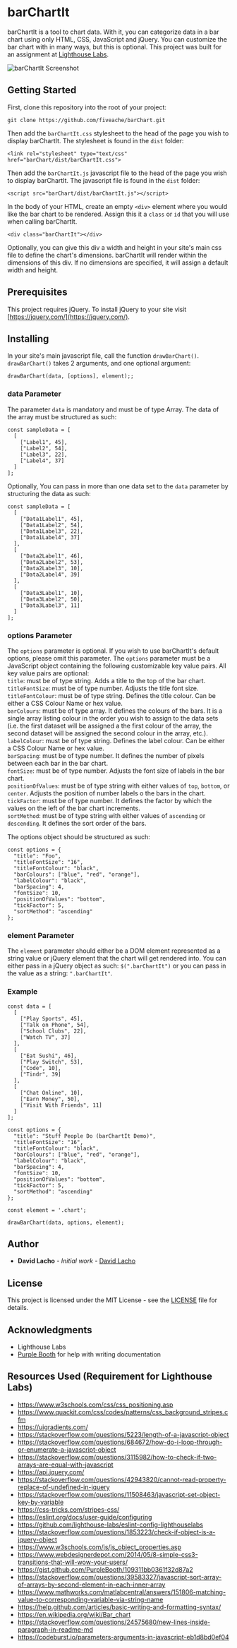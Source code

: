 # barChartIt

barChartIt is a tool to chart data. With it, you can categorize data in a bar chart using only HTML, CSS, JavaScript and jQuery. You can customize the bar chart with in many ways, but this is optional. This project was built for an assignment at [Lighthouse Labs](https://lighthouselabs.ca/).

![barChartIt Screenshot](https://raw.githubusercontent.com/fiveache/barChart/master/docs/screenshots/barChart.png)

## Getting Started

First, clone this repository into the root of your project:
```
git clone https://github.com/fiveache/barChart.git
```

Then add the `barChartIt.css` stylesheet to the head of the page you wish to display barChartIt. The stylesheet is found in the `dist` folder:
```
<link rel="stylesheet" type="text/css" href="barChart/dist/barChartIt.css">
```

Then add the `barChartIt.js` javascript file to the head of the page you wish to display barChartIt. The javascript file is found in the `dist` folder:
```
<script src="barChart/dist/barChartIt.js"></script>
```

In the body of your HTML, create an empty `<div>` element where you would like the bar chart to be rendered. Assign this it a `class` or `id` that you will use when calling barChartIt.
```
<div class="barChartIt"></div>
```
Optionally, you can give this div a width and height in your site's main css file to define the chart's dimensions. barChartIt will render within the dimensions of this div. If no dimensions are specified, it will assign a default width and height.

## Prerequisites

This project requires jQuery. To install jQuery to your site visit [https://jquery.com/](https://jquery.com/).

## Installing

In your site's main javascript file, call the function `drawBarChart()`. `drawBarChart()` takes 2 arguments, and one optional argument:
```
drawBarChart(data, [options], element);;
```

### data Parameter
The parameter `data` is mandatory and must be of type Array. The data of the array must be structured as such:
```
const sampleData = [
  [
    ["Label1", 45],
    ["Label2", 54],
    ["Label3", 22],
    ["Label4", 37]
  ]
];
```
Optionally, You can pass in more than one data set to the `data` parameter by structuring the data as such:
```
const sampleData = [
  [
    ["Data1Label1", 45],
    ["Data1Label2", 54],
    ["Data1Label3", 22],
    ["Data1Label4", 37]
  ],
  [
    ["Data2Label1", 46],
    ["Data2Label2", 53],
    ["Data2Label3", 10],
    ["Data2Label4", 39]
  ],
  [
    ["Data3Label1", 10],
    ["Data3Label2", 50],
    ["Data3Label3", 11]
  ]
];
```
### options Parameter
The `options` parameter is optional. If you wish to use barChartIt's default options, please omit this parameter. The `options` parameter must be a JavaScript object containing the following customizable key value pairs. All key value pairs are optional:  
``title``: must be of type string. Adds a title to the top of the bar chart.  
``titleFontSize``: must be of type number. Adjusts the title font size.  
``titleFontColour``: must be of type string. Defines the title colour. Can be either a CSS Colour Name or hex value.  
``barColours``: must be of type array. It defines the colours of the bars. It is a single array listing colour in the order you wish to assign to the data sets (i.e. the first dataset will be assigned a the first colour of the array, the second dataset will be assigned the second colour in the array, etc.).  
``labelColour``: must be of type string. Defines the label colour. Can be either a CSS Colour Name or hex value.  
``barSpacing``: must be of type number. It defines the number of pixels between each bar in the bar chart.  
``fontSize``: must be of type number. Adjusts the font size of labels in the bar chart.  
``positionOfValues``: must be of type string with either values of `top`, `bottom`, or `center`. Adjusts the position of number labels o the bars in the chart.  
``tickFactor``: must be of type number. It defines the factor by which the values on the left of the bar chart increments.  
``sortMethod``: must be of type string with either values of `ascending` or `descending`. It defines the sort order of the bars.  

The options object should be structured as such:  
```
const options = {
  "title": "Foo",
  "titleFontSize": "16",
  "titleFontColour": "black",
  "barColours": ["blue", "red", "orange"],
  "labelColour": "black",
  "barSpacing": 4,
  "fontSize": 10,
  "positionOfValues": "bottom",
  "tickFactor": 5,
  "sortMethod": "ascending"
};
```
### element Parameter
The `element` parameter should either be a DOM element represented as a string value or jQuery element that the chart will get rendered into. You can either pass in a jQuery object as such: ``$(".barChartIt")`` or you can pass in the value as a string: ``".barChartIt"``.


### Example

```
const data = [
  [
    ["Play Sports", 45],
    ["Talk on Phone", 54],
    ["School Clubs", 22],
    ["Watch TV", 37]
  ],
  [
    ["Eat Sushi", 46],
    ["Play Switch", 53],
    ["Code", 10],
    ["Tindr", 39]
  ],
  [
    ["Chat Online", 10],
    ["Earn Money", 50],
    ["Visit With Friends", 11]
  ]
];

const options = {
  "title": "Stuff People Do (barChartIt Demo)",
  "titleFontSize": "16",
  "titleFontColour": "black",
  "barColours": ["blue", "red", "orange"],
  "labelColour": "black",
  "barSpacing": 4,
  "fontSize": 10,
  "positionOfValues": "bottom",
  "tickFactor": 5,
  "sortMethod": "ascending"
};

const element = '.chart';

drawBarChart(data, options, element);
```

## Author

* **David Lacho** - *Initial work* - [David Lacho](https://github.com/fiveache)

## License

This project is licensed under the MIT License - see the [LICENSE](LICENSE) file for details.

## Acknowledgments

* Lighthouse Labs
* [Purple Booth](https://github.com/PurpleBooth) for help with writing documentation

## Resources Used (Requirement for Lighthouse Labs)
* https://www.w3schools.com/css/css_positioning.asp
* https://www.quackit.com/css/codes/patterns/css_background_stripes.cfm
* https://uigradients.com/
* https://stackoverflow.com/questions/5223/length-of-a-javascript-object
* https://stackoverflow.com/questions/684672/how-do-i-loop-through-or-enumerate-a-javascript-object
* https://stackoverflow.com/questions/3115982/how-to-check-if-two-arrays-are-equal-with-javascript
* https://api.jquery.com/
* https://stackoverflow.com/questions/42943820/cannot-read-property-replace-of-undefined-in-jquery
* https://stackoverflow.com/questions/11508463/javascript-set-object-key-by-variable
* https://css-tricks.com/stripes-css/
* https://eslint.org/docs/user-guide/configuring
* https://github.com/lighthouse-labs/eslint-config-lighthouselabs
* https://stackoverflow.com/questions/1853223/check-if-object-is-a-jquery-object
* https://www.w3schools.com/js/js_object_properties.asp
* https://www.webdesignerdepot.com/2014/05/8-simple-css3-transitions-that-will-wow-your-users/
* https://gist.github.com/PurpleBooth/109311bb0361f32d87a2
* https://stackoverflow.com/questions/39583327/javascript-sort-array-of-arrays-by-second-element-in-each-inner-array
* https://www.mathworks.com/matlabcentral/answers/151806-matching-value-to-corresponding-variable-via-string-name
* https://help.github.com/articles/basic-writing-and-formatting-syntax/
* https://en.wikipedia.org/wiki/Bar_chart
* https://stackoverflow.com/questions/24575680/new-lines-inside-paragraph-in-readme-md
* https://codeburst.io/parameters-arguments-in-javascript-eb1d8bd0ef04
